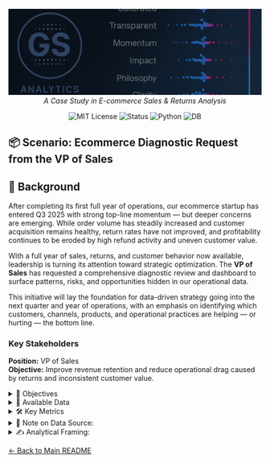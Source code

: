 <p align="center">
  <img src="repo_files/dark_logo_banner.png" width="1000"/>
  <br>
  <em>A Case Study in E-commerce Sales & Returns Analysis</em>
</p>

<p align="center">
  <img alt="MIT License" src="https://img.shields.io/badge/license-MIT-blue">
  <img alt="Status" src="https://img.shields.io/badge/status-complete-brightgreen">
  <img alt="Python" src="https://img.shields.io/badge/python-3.9-blue.svg">
  <img alt="DB" src="https://img.shields.io/badge/database-SQLite-orange.svg">
</p>

## 📦 Scenario: Ecommerce Diagnostic Request from the VP of Sales


## 🧭 Background

After completing its first full year of operations, our ecommerce startup has entered Q3 2025 with strong top-line momentum — but deeper concerns are emerging. While order volume has steadily increased and customer acquisition remains healthy, return rates have not improved, and profitability continues to be eroded by high refund activity and uneven customer value.  

With a full year of sales, returns, and customer behavior now available, leadership is turning its attention toward strategic optimization. The **VP of Sales** has requested a comprehensive diagnostic review and dashboard to surface patterns, risks, and opportunities hidden in our operational data.

This initiative will lay the foundation for data-driven strategy going into the next quarter and year of operations, with an emphasis on identifying which customers, channels, products, and operational practices are helping — or hurting — the bottom line.

### Key Stakeholders

**Position:** VP of Sales  
**Objective:** Improve revenue retention and reduce operational drag caused by returns and inconsistent customer value.

<details>
<summary>🎯 Objectives</summary>

**Develop a SQL-powered diagnostic report and dashboard to:**

- Identify products with high return rates and possible quality issues
- Segment customers by loyalty tier and lifetime value (CLV)
- Analyze regional and channel performance
- Evaluate if expedited shipping is increasing return likelihood
- Highlight patterns by signup cohort and return reason

</details>

<details>

<summary>🧩 Available Data</summary>

The diagnostic will be powered by a simulated ecommerce dataset with the following tables:

- `orders`: Includes region, total, channel, shipping, and customer metadata
- `order_items`: Product-level detail for each order
- `returns`: One row per return with refunded amount and reason
- `return_items`: Line-level detail of items returned
- `customers`: Demographics, signup date, loyalty tier
- `product_catalog`: Name, category, pricing information

</details>

<details>

<summary>🛠️ Key Metrics</summary>

The report will focus on:

- **Top Returned Products** (by count and rate)
- **High Refund Customers** (total refunded $)
- **Regional Sales vs. Returns**
- **Customer Lifetime Value (CLV)** bands
- **Return Rates by Shipping Speed**
- **Return Reasons Breakdown**

</details>

<details>

<summary>📝 Note on Data Source:</summary>
The scenario and dataset used in this analysis were generated using the open-source ecommerce_data_generator project on GitHub. While the data is fully simulated, it reflects realistic e-commerce behavior through the use of structured generation logic.

</details>

<details>

<summary>✍️ Analytical Framing:</summary>
The business context, stakeholder roles, and scenario narrative were crafted using GPT-4 to simulate a real-world diagnostic request. This framing is intended to guide exploratory data analysis, storytelling, and portfolio-quality project design.

</details>

</details>

[← Back to Main README](README.md)